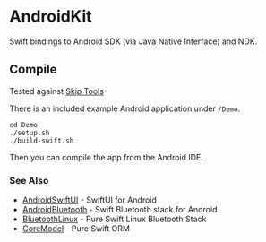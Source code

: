 # AndroidKit

Swift bindings to Android SDK (via Java Native Interface) and NDK.

## Compile

Tested against [Skip Tools](https://skip.tools/docs/gettingstarted/#installation)

There is an included example Android application under `/Demo`. 

```
cd Demo
./setup.sh
./build-swift.sh
```

Then you can compile the app from the Android IDE.

### See Also

- [AndroidSwiftUI](https://github.com/PureSwift/AndroidSwiftUI) - SwiftUI for Android
- [AndroidBluetooth](https://github.com/PureSwift/AndroidBluetooth) - Swift Bluetooth stack for Android
- [BluetoothLinux](https://github.com/PureSwift/BluetoothLinux) - Pure Swift Linux Bluetooth Stack
- [CoreModel](https://github.com/PureSwift/CoreModel) - Pure Swift ORM
